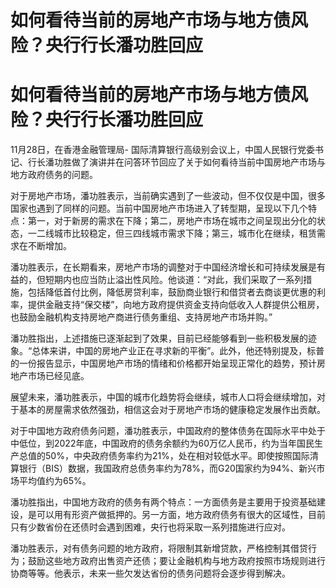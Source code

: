 # 如何看待当前的房地产市场与地方债风险？央行行长潘功胜回应

# 如何看待当前的房地产市场与地方债风险？央行行长潘功胜回应

11月28日，在香港金融管理局-
国际清算银行高级别会议上，中国人民银行党委书记、行长潘功胜做了演讲并在问答环节回应了关于如何看待当前中国房地产市场与地方政府债务的问题。

对于房地产市场，潘功胜表示，当前确实遇到了一些波动，但不仅仅是中国，很多国家也遇到了同样的问题。当前中国房地产市场进入了转型期，呈现以下几个特点：第一，对于新房的需求在下降；第二，房地产市场在城市之间呈现出分化的状态，一二线城市比较稳定，但三四线城市需求下降；第三，城市化在继续，租赁需求在不断增加。

潘功胜表示，在长期看来，房地产市场的调整对于中国经济增长和可持续发展是有益的，但短期内也应当防止溢出性风险。他谈道：“对此，我们采取了一系列措施，包括降低首付比例，降低房贷利率，鼓励商业银行和借贷者去商谈更优惠的利率，提供金融支持“保交楼”，向地方政府提供资金支持向低收入人群提供公租房，也鼓励金融机构支持房地产商进行债务重组、支持房地产市场并购。”

潘功胜指出，上述措施已逐渐起到了效果，目前已经能够看到一些积极发展的迹象。“总体来讲，中国的房地产业正在寻求新的平衡”。此外，他还特别提及，标普的一份报告显示，中国房地产市场的情绪和价格都开始呈现正常化的趋势，预计房地产市场已经见底。

展望未来，潘功胜表示，中国的城市化趋势将会继续，城市人口将会继续增加，对于基本的房屋需求依然强劲，相信这会对于房地产市场的健康稳定发展作出贡献。

对于中国地方政府债务问题，潘功胜表示，中国政府的整体债务在国际水平中处于中低位，到2022年底，中国政府的债务余额约为60万亿人民币，约为当年国民生产总值的50%，中央政府债务率约为21%，处在相对较低水平。即使按照国际清算银行（BIS）数据，我国政府总债务率约为78%，而G20国家约为94%、新兴市场平均值约为65%。

潘功胜指出，中国地方政府的债务有两个特点：一方面债务是主要用于投资基础建设，是可以用有形资产做抵押的。另一方面，地方政府债务有很大的区域性，目前只有少数省份在还债时会遇到困难，央行也将采取一系列措施进行应对。

潘功胜表示，对有债务问题的地方政府，将限制其新增贷款，严格控制其借贷行为；鼓励这些地方政府出售资产还债；要让金融机构与地方政府按照市场规则进行协商等等。他表示，未来一些欠发达省份的债务问题将会逐步得到解决。

